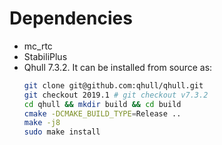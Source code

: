 Dependencies
==

- mc_rtc
- StabiliPlus
- Qhull 7.3.2. It can be installed from source as:
  ```sh
  git clone git@github.com:qhull/qhull.git
  git checkout 2019.1 # git checkout v7.3.2
  cd qhull && mkdir build && cd build
  cmake -DCMAKE_BUILD_TYPE=Release ..
  make -j8
  sudo make install
```
